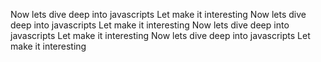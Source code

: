 Now lets dive deep into javascripts
Let make it interesting
Now lets dive deep into javascripts
Let make it interesting
Now lets dive deep into javascripts
Let make it interesting
Now lets dive deep into javascripts
Let make it interesting